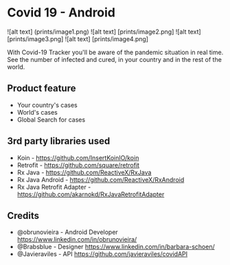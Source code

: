 # Covid 19 - Android

![alt text] (prints/image1.png) 
![alt text] [prints/image2.png]
![alt text] [prints/image3.png]
![alt text] [prints/image4.png]

With Covid-19 Tracker you'll be aware of the pandemic situation in real time. See the number of
infected and cured, in your country and in the rest of the world.

## Product feature
- Your country's cases
- World's cases
- Global Search for cases

## 3rd party libraries used
- Koin - https://github.com/InsertKoinIO/koin
- Retrofit - https://github.com/square/retrofit
- Rx Java - https://github.com/ReactiveX/RxJava
- Rx Java Android - https://github.com/ReactiveX/RxAndroid
- Rx Java Retrofit Adapter - https://github.com/akarnokd/RxJavaRetrofitAdapter

## Credits
- @obrunovieira - Android Developer https://www.linkedin.com/in/obrunovieira/
- @Brabsblue - Designer https://www.linkedin.com/in/barbara-schoen/
- @Javieraviles - API https://github.com/javieraviles/covidAPI
